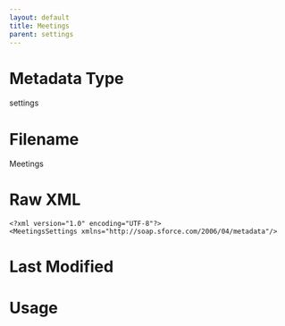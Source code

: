 ```yaml
---
layout: default
title: Meetings
parent: settings
---
```

# Metadata Type
settings


# Filename 
Meetings


# Raw XML
```
<?xml version="1.0" encoding="UTF-8"?>
<MeetingsSettings xmlns="http://soap.sforce.com/2006/04/metadata"/>
```


# Last Modified


# Usage
